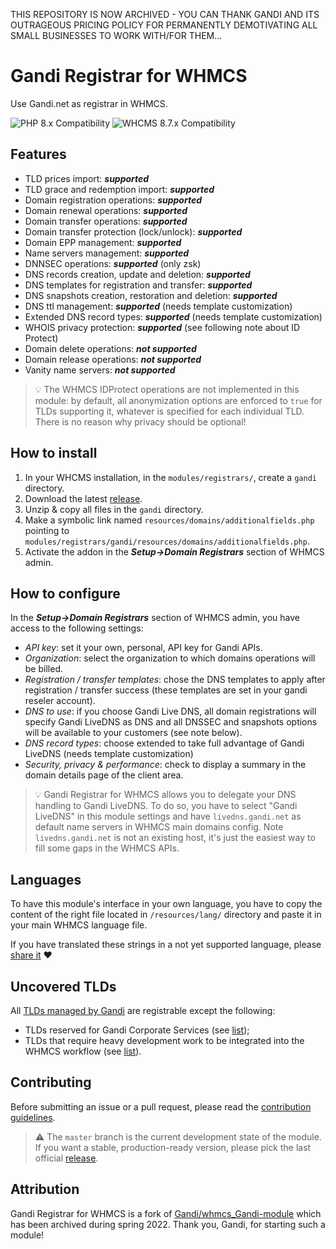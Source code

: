 THIS REPOSITORY IS NOW ARCHIVED - YOU CAN THANK GANDI AND ITS OUTRAGEOUS PRICING POLICY FOR PERMANENTLY DEMOTIVATING ALL SMALL BUSINESSES TO WORK WITH/FOR THEM…

# Gandi Registrar for WHMCS

Use Gandi.net as registrar in WHMCS.

![PHP 8.x Compatibility](https://img.shields.io/badge/PHP-8.x-7c86b4?style=flat-square) ![WHCMS 8.7.x Compatibility](https://img.shields.io/badge/WHMCS-8.7.x-96be4f?style=flat-square)

## Features
- TLD prices import: **_supported_**
- TLD grace and redemption import: **_supported_**
- Domain registration operations: **_supported_**
- Domain renewal operations: **_supported_**
- Domain transfer operations: **_supported_**
- Domain transfer protection (lock/unlock): **_supported_**
- Domain EPP management: **_supported_**
- Name servers management: **_supported_**
- DNNSEC operations: **_supported_** (only zsk)
- DNS records creation, update and deletion: **_supported_**
- DNS templates for registration and transfer: **_supported_**
- DNS snapshots creation, restoration and deletion: **_supported_**
- DNS ttl management: **_supported_** (needs template customization)
- Extended DNS record types: **_supported_** (needs template customization)
- WHOIS privacy protection: **_supported_** (see following note about ID Protect)
- Domain delete operations: **_not supported_**
- Domain release operations: **_not supported_**
- Vanity name servers: **_not supported_**

> 💡️️ The WHMCS IDProtect operations are not implemented in this module: by default, all anonymization options are enforced to `true` for TLDs supporting it, whatever is specified for each individual TLD. There is no reason why privacy should be optional!

## How to install
1. In your WHCMS installation, in the `modules/registrars/`, create a `gandi` directory.
2. Download the latest [release](https://github.com/Hosterra/whmcs-gandi/releases).
3. Unzip & copy all files in the `gandi` directory.
4. Make a symbolic link named `resources/domains/additionalfields.php` pointing to `modules/registrars/gandi/resources/domains/additionalfields.php`.
5. Activate the addon in the **_Setup->Domain Registrars_** section of WHMCS admin.

## How to configure
In the **_Setup->Domain Registrars_** section of WHMCS admin, you have access to the following settings:
- _API key_: set it your own, personal, API key for Gandi APIs.
- _Organization_: select the organization to which domains operations will be billed.
- _Registration / transfer templates_: chose the DNS templates to apply after registration / transfer success (these templates are set in your gandi reseler account).
- _DNS to use_: if you choose Gandi Live DNS, all domain registrations will specify Gandi LiveDNS as DNS and all DNSSEC and snapshots options will be available to your customers (see note below).
- _DNS record types_: choose extended to take full advantage of Gandi LiveDNS (needs template customization)
- _Security, privacy & performance_: check to display a summary in the domain details page of the client area.

> 💡️️ Gandi Registrar for WHMCS allows you to delegate your DNS handling to Gandi LiveDNS. To do so, you have to select "Gandi LiveDNS" in this module settings and have `livedns.gandi.net` as default name servers in WHMCS main domains config. Note `livedns.gandi.net` is not an existing host, it's just the easiest way to fill some gaps in the WHMCS APIs.

## Languages

To have this module's interface in your own language, you have to copy the content of the right file located in `/resources/lang/` directory and paste it in your main WHMCS language file.

If you have translated these strings in a not yet supported language, please [share it](CONTRIBUTING.md) :heart: 

## Uncovered TLDs
All [TLDs managed by Gandi](https://www.gandi.net/en/domain/tld) are registrable except the following:
- TLDs reserved for Gandi Corporate Services (see [list](resources/domains/corporateservices.php));
- TLDs that require heavy development work to be integrated into the WHMCS workflow (see [list](resources/domains/excluded.php)).

## Contributing

Before submitting an issue or a pull request, please read the [contribution guidelines](CONTRIBUTING.md).

> ⚠️ The `master` branch is the current development state of the module. If you want a stable, production-ready version, please pick the last official [release](https://github.com/Hosterra/whmcs-gandi/releases).

## Attribution
Gandi Registrar for WHMCS is a fork of [Gandi/whmcs_Gandi-module](https://github.com/Gandi/whmcs_Gandi-module) which has been archived during spring 2022. Thank you, Gandi, for starting such a module! 
